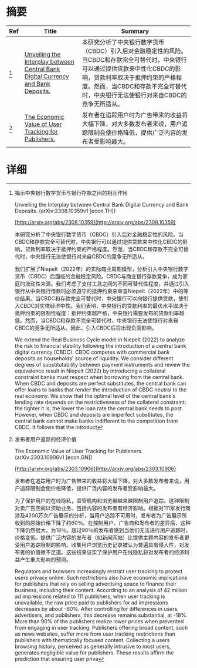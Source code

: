 # 摘要

| Ref | Title | Summary |
| --- | --- | --- |
| [^1] | [Unveiling the Interplay between Central Bank Digital Currency and Bank Deposits.](http://arxiv.org/abs/2308.10359) | 本研究分析了中央银行数字货币（CBDC）引入后对金融稳定性的风险。当CBDC和存款完全可替代时，中央银行可以通过提供贷款来中性化CBDC的影响，贷款利率取决于抵押约束的严格程度。然而，当CBDC和存款不完全可替代时，中央银行无法使银行对来自CBDC的竞争无所适从。 |
| [^2] | [The Economic Value of User Tracking for Publishers.](http://arxiv.org/abs/2303.10906) | 发布者在追踪用户时为广告带来的收益将大幅下降，对大多数发布者来说，用户追踪限制会使价格降低，提供广泛内容的发布者受影响最大。 |

# 详细

[^1]: 揭示中央银行数字货币与银行存款之间的相互作用

    Unveiling the Interplay between Central Bank Digital Currency and Bank Deposits. (arXiv:2308.10359v1 [econ.TH])

    [http://arxiv.org/abs/2308.10359](http://arxiv.org/abs/2308.10359)

    本研究分析了中央银行数字货币（CBDC）引入后对金融稳定性的风险。当CBDC和存款完全可替代时，中央银行可以通过提供贷款来中性化CBDC的影响，贷款利率取决于抵押约束的严格程度。然而，当CBDC和存款不完全可替代时，中央银行无法使银行对来自CBDC的竞争无所适从。

    

    我们扩展了Niepelt（2022年）的实际商业周期模型，分析引入中央银行数字货币（CBDC）后面临的金融稳定风险。CBDC与商业银行存款竞争，成为家庭的流动性来源。我们考虑了支付工具之间的不同可替代性程度，并通过引入银行从中央银行借款时必须遵守的抵押约束来审查Niepelt（2022年）中的等价结果。当CBDC和存款完全可替代时，中央银行可以向银行提供贷款，使引入CBDC对实体经济中性。我们表明，中央银行的贷款利率的最优水平取决于抵押约束的限制性程度：抵押约束越严格，中央银行需要发布的贷款利率越低。然而，当CBDC和存款不完全可替代时，中央银行无法使银行对来自CBDC的竞争无所适从。因此，引入CBDC后将出现负面影响。

    We extend the Real Business Cycle model in Niepelt (2022) to analyze the risk to financial stability following the introduction of a central bank digital currency (CBDC). CBDC competes with commercial bank deposits as households' source of liquidity. We consider different degrees of substitutability between payment instruments and review the equivalence result in Niepelt (2022) by introducing a collateral constraint banks must respect when borrowing from the central bank. When CBDC and deposits are perfect substitutes, the central bank can offer loans to banks that render the introduction of CBDC neutral to the real economy. We show that the optimal level of the central bank's lending rate depends on the restrictiveness of the collateral constraint: the tighter it is, the lower the loan rate the central bank needs to post. However, when CBDC and deposits are imperfect substitutes, the central bank cannot make banks indifferent to the competition from CBDC. It follows that the introduct
    
[^2]: 发布者用户追踪的经济价值

    The Economic Value of User Tracking for Publishers. (arXiv:2303.10906v1 [econ.GN])

    [http://arxiv.org/abs/2303.10906](http://arxiv.org/abs/2303.10906)

    发布者在追踪用户时为广告带来的收益将大幅下降，对大多数发布者来说，用户追踪限制会使价格降低，提供广泛内容的发布者受影响最大。

    

    为了保护用户的在线隐私，监管机构和浏览器越来越限制用户追踪。这种限制对卖广告空间以资助业务、包括内容的发布者有经济影响。根据对111家发行商涉及4200万次广告展示的分析，当用户追踪不可用时，发布者为广告展示所收到的原始价格下降了约60％。在控制用户、广告商和发布者的差异后，这种下降仍然很大，为18％。超过90％的发布者感到当他们无法进行用户追踪时，价格变低。提供广泛内容的发布者（如新闻网站）比提供主题内容的发布者更受用户追踪限制的影响。收集用户浏览历史记录被认为普遍具有侵入性，对发布者的价值微不足道。这些结果证实了保护用户在线隐私将对发布者的经济利益产生重大影响的预测。

    Regulators and browsers increasingly restrict user tracking to protect users privacy online. Such restrictions also have economic implications for publishers that rely on selling advertising space to finance their business, including their content. According to an analysis of 42 million ad impressions related to 111 publishers, when user tracking is unavailable, the raw price paid to publishers for ad impressions decreases by about -60%. After controlling for differences in users, advertisers, and publishers, this decrease remains substantial, at -18%. More than 90% of the publishers realize lower prices when prevented from engaging in user tracking. Publishers offering broad content, such as news websites, suffer more from user tracking restrictions than publishers with thematically focused content. Collecting a users browsing history, perceived as generally intrusive to most users, generates negligible value for publishers. These results affirm the prediction that ensuring user priva
    

